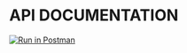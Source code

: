 # API DOCUMENTATION

[![Run in Postman](https://run.pstmn.io/button.svg)](https://god.postman.co/run-collection/44edc94923a1178d7cd6)
